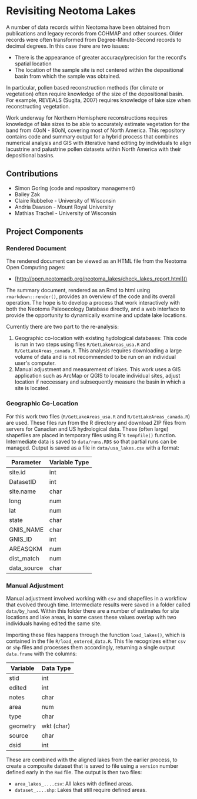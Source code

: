 # Revisiting Neotoma Lakes

A number of data records within Neotoma have been obtained from publications and legacy records from COHMAP and other sources.  Older records were often transformed from Degree-Minute-Second records to decimal degrees.  In this case there are two issues:

  * There is the appearance of greater accuracy/precision for the record's spatial location
  * The location of the sample site is not centered within the depositional basin from which the sample was obtained.

In particular, pollen based reconstruction methods (for climate or vegetation) often require knowledge of the size of the depositional basin.  For example, REVEALS (Sugita, 2007) requires knowledge of lake size when reconstructing vegetation.

Work underway for Northern Hemisphere reconstructions requires knowledge of lake sizes to be able to accurately estimate vegetation for the band from 40oN - 80oN, covering most of North America.  This repository contains code and summary output for a hybrid process that combines numerical analysis and GIS with itterative hand editing by individuals to align lacustrine and palustrine pollen datasets within North America with their depositional basins.

## Contributions

  * Simon Goring (code and repository management)
  * Bailey Zak
  * Claire Rubbelke - University of Wisconsin
  * Andria Dawson - Mount Royal University
  * Mathias Trachel - University of Wisconsin

## Project Components

### Rendered Document

The rendered document can be viewed as an HTML file from the Neotoma Open Computing pages:

  * [http://open.neotomadb.org/neotoma_lakes/check_lakes_report.html]()

The summary document, rendered as an Rmd to html using `rmarkdown::render()`, provides an overview of the code and its overall operation.  The hope is to develop a process that work interactively with both the Neotoma Paleoecology Database directly, and a web interface to provide the opportunity to dynamically examine and update lake locations.

Currently there are two part to the re-analysis:

  1.  Geographic co-location with existing hydological databases:  This code is run in two steps using files `R/GetLakeAreas_usa.R` and `R/GetLakeAreas_canada.R`.  This analysis requires downloading a large volume of data and is not recommended to be run on an individual user's computer.
  2.  Manual adjustment and measurement of lakes.  This work uses a GIS application such as ArcMap or QGIS to locate individual sites, adjust location if neccessary and subsequently measure the basin in which a site is located.

### Geographic Co-Location

For this work two files (`R/GetLakeAreas_usa.R` and `R/GetLakeAreas_canada.R`) are used.  These files run from the R directory and download ZIP files from servers for Canadian and US hydrological data.  These (often large) shapefiles are placed in temporary files using R's `tempfile()` function.  Intermediate data is saved to `data/runs.RDS` so that partial runs can be managed.  Output is saved as a file in `data/usa_lakes.csv` with a format:

| Parameter | Variable Type |
| --- | --- |
| site.id | int |
| DatasetID | int |
| site.name | char |
| long  | num  |
| lat | num  |
| state | char  |
| GNIS_NAME |  char |
| GNIS_ID | int |
|   AREASQKM | num |
| dist_match | num |
| data_source   |  char |

### Manual Adjustment

Manual adjustment involved working with `csv` and shapefiles in a workflow that evolved through time.  Intermediate results were saved in a folder called `data/by_hand`.  Within this folder there are a number of estimates for site locations and lake areas, in some cases these values overlap with two individuals having edited the same site.

Importing these files happens through the function `load_lakes()`, which is contained in the file `R/load_entered_data.R`.  This file recognizes either `csv` or `shp` files and processes them accordingly, returning a single output `data.frame` with the columns:

| Variable | Data Type |
| --- | --- |
| stid  | int |
| edited | int|
| notes | char |
| area | num |
| type | char |
| geometry | wkt (char)
| source | char |
| dsid | int |

These are combined with the aligned lakes from the earlier process, to create a composite dataset that is saved to file using a `version` number defined early in the `Rmd` file.  The output is then two files:

  * `area_lakes_....csv`: All lakes with defined areas.
  * `dataset_....shp`: Lakes that still require defined areas.
